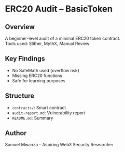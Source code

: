 # ERC20 Audit – BasicToken

## Overview
A beginner-level audit of a minimal ERC20 token contract.  
Tools used: Slither, MythX, Manual Review

## Key Findings
- No SafeMath used (overflow risk)
- Missing ERC20 functions
- Safe for learning purposes

## Structure
- `contracts/`: Smart contract
- `audit-report.md`: Vulnerability report
- `README.md`: Summary

## Author
Samuel Mwanza – Aspiring Web3 Security Researcher
